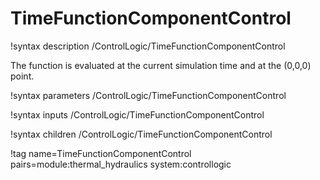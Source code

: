 # TimeFunctionComponentControl

!syntax description /ControlLogic/TimeFunctionComponentControl

The function is evaluated at the current simulation time and at the (0,0,0) point.

!syntax parameters /ControlLogic/TimeFunctionComponentControl

!syntax inputs /ControlLogic/TimeFunctionComponentControl

!syntax children /ControlLogic/TimeFunctionComponentControl

!tag name=TimeFunctionComponentControl pairs=module:thermal_hydraulics system:controllogic

